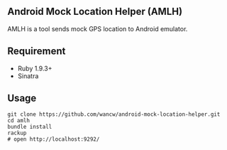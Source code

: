 ## Android Mock Location Helper (AMLH)

AMLH is a tool sends mock GPS location to Android emulator.

## Requirement

  * Ruby 1.9.3+
  * Sinatra

## Usage

    git clone https://github.com/wancw/android-mock-location-helper.git
    cd amlh
    bundle install
    rackup
    # open http://localhost:9292/
